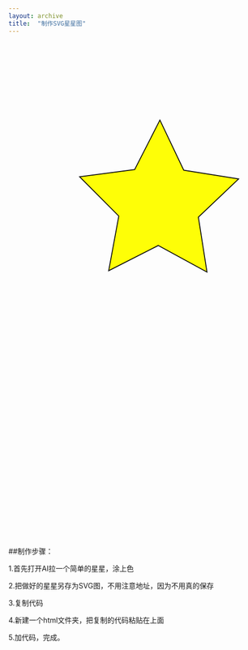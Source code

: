 ```yaml
---
layout: archive
title:  "制作SVG星星图"
---
```


<html>
	<head>
		<meta charset="{CHARSET}">
		<title></title>
	</head>
	<body>
		<?xml version="1.0" encoding="utf-8"?>
      <!-- Generator: Adobe Illustrator 22.0.0, SVG Export Plug-In . SVG Version: 6.00 Build 0)  -->
      <svg version="1.1" id="图层_1" xmlns="http://www.w3.org/2000/svg" xmlns:xlink="http://www.w3.org/1999/xlink" x="0px" y="0px"
	    viewBox="0 0 288 560" style="enable-background:new 0 0 288 560;" xml:space="preserve">
      <style type="text/css">
	    .st0{fill:#FFFF00;stroke:#000000;stroke-miterlimit:10;}
      </style>
        <polygon class="st0" points="223.9,259.1 168.9,229.2 113,257.6 124.4,196 80.2,151.7 142.3,143.5 170.8,87.7 197.7,144.2 
	      259.6,154.1 214.2,197.2 "/>
	  <animate attributeType="CSS" attributeName="opacity" from="1" to="0" dur="3s" repeatCount="indefinite" />
      </svg>
	</body>
</html>

##制作步骤：

1.首先打开AI拉一个简单的星星，涂上色

2.把做好的星星另存为SVG图，不用注意地址，因为不用真的保存

3.复制代码


4.新建一个html文件夹，把复制的代码粘贴在上面


5.加代码，完成。


